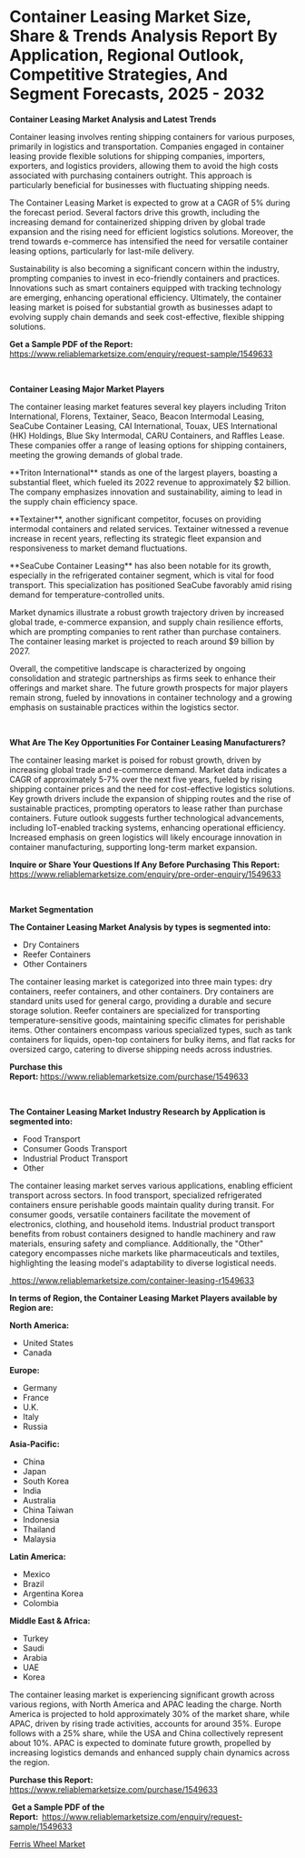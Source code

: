 <p><h1>Container Leasing Market Size, Share & Trends Analysis Report By Application, Regional Outlook, Competitive Strategies, And Segment Forecasts, 2025 - 2032</h1></p><p><strong>Container Leasing Market Analysis and Latest Trends</strong></p>
<p><p>Container leasing involves renting shipping containers for various purposes, primarily in logistics and transportation. Companies engaged in container leasing provide flexible solutions for shipping companies, importers, exporters, and logistics providers, allowing them to avoid the high costs associated with purchasing containers outright. This approach is particularly beneficial for businesses with fluctuating shipping needs.</p><p>The Container Leasing Market is expected to grow at a CAGR of 5% during the forecast period. Several factors drive this growth, including the increasing demand for containerized shipping driven by global trade expansion and the rising need for efficient logistics solutions. Moreover, the trend towards e-commerce has intensified the need for versatile container leasing options, particularly for last-mile delivery. </p><p>Sustainability is also becoming a significant concern within the industry, prompting companies to invest in eco-friendly containers and practices. Innovations such as smart containers equipped with tracking technology are emerging, enhancing operational efficiency. Ultimately, the container leasing market is poised for substantial growth as businesses adapt to evolving supply chain demands and seek cost-effective, flexible shipping solutions.</p></p>
<p><strong>Get a Sample PDF of the Report:&nbsp;</strong> <a href="https://www.reliablemarketsize.com/enquiry/request-sample/1549633?utm_campaign=3009&utm_medium=2&utm_source=Github&utm_content=ia&utm_term=09032025&utm_id=container-leasing">https://www.reliablemarketsize.com/enquiry/request-sample/1549633</a></p>
<p>&nbsp;</p>
<p><strong>Container Leasing Major Market Players</strong></p>
<p><p>The container leasing market features several key players including Triton International, Florens, Textainer, Seaco, Beacon Intermodal Leasing, SeaCube Container Leasing, CAI International, Touax, UES International (HK) Holdings, Blue Sky Intermodal, CARU Containers, and Raffles Lease. These companies offer a range of leasing options for shipping containers, meeting the growing demands of global trade.</p><p>**Triton International** stands as one of the largest players, boasting a substantial fleet, which fueled its 2022 revenue to approximately $2 billion. The company emphasizes innovation and sustainability, aiming to lead in the supply chain efficiency space.</p><p>**Textainer**, another significant competitor, focuses on providing intermodal containers and related services. Textainer witnessed a revenue increase in recent years, reflecting its strategic fleet expansion and responsiveness to market demand fluctuations.</p><p>**SeaCube Container Leasing** has also been notable for its growth, especially in the refrigerated container segment, which is vital for food transport. This specialization has positioned SeaCube favorably amid rising demand for temperature-controlled units.</p><p>Market dynamics illustrate a robust growth trajectory driven by increased global trade, e-commerce expansion, and supply chain resilience efforts, which are prompting companies to rent rather than purchase containers. The container leasing market is projected to reach around $9 billion by 2027.</p><p>Overall, the competitive landscape is characterized by ongoing consolidation and strategic partnerships as firms seek to enhance their offerings and market share. The future growth prospects for major players remain strong, fueled by innovations in container technology and a growing emphasis on sustainable practices within the logistics sector.</p></p>
<p>&nbsp;</p>
<p><strong>What Are The Key Opportunities For Container Leasing Manufacturers?</strong></p>
<p><p>The container leasing market is poised for robust growth, driven by increasing global trade and e-commerce demand. Market data indicates a CAGR of approximately 5-7% over the next five years, fueled by rising shipping container prices and the need for cost-effective logistics solutions. Key growth drivers include the expansion of shipping routes and the rise of sustainable practices, prompting operators to lease rather than purchase containers. Future outlook suggests further technological advancements, including IoT-enabled tracking systems, enhancing operational efficiency. Increased emphasis on green logistics will likely encourage innovation in container manufacturing, supporting long-term market expansion.</p></p>
<p><strong>Inquire or Share Your Questions If Any Before Purchasing This Report:</strong> <a href="https://www.reliablemarketsize.com/enquiry/pre-order-enquiry/1549633?utm_campaign=3009&utm_medium=2&utm_source=Github&utm_content=ia&utm_term=09032025&utm_id=container-leasing">https://www.reliablemarketsize.com/enquiry/pre-order-enquiry/1549633</a></p>
<p>&nbsp;</p>
<p><strong>Market Segmentation</strong></p>
<p><strong>The Container Leasing Market Analysis by types is segmented into:</strong></p>
<p><ul><li>Dry Containers</li><li>Reefer Containers</li><li>Other Containers</li></ul></p>
<p><p>The container leasing market is categorized into three main types: dry containers, reefer containers, and other containers. Dry containers are standard units used for general cargo, providing a durable and secure storage solution. Reefer containers are specialized for transporting temperature-sensitive goods, maintaining specific climates for perishable items. Other containers encompass various specialized types, such as tank containers for liquids, open-top containers for bulky items, and flat racks for oversized cargo, catering to diverse shipping needs across industries.</p></p>
<p><strong>Purchase this Report:&nbsp;</strong><a href="https://www.reliablemarketsize.com/purchase/1549633?utm_campaign=3009&utm_medium=2&utm_source=Github&utm_content=ia&utm_term=09032025&utm_id=container-leasing">https://www.reliablemarketsize.com/purchase/1549633</a></p>
<p>&nbsp;</p>
<p><strong>The Container Leasing Market Industry Research by Application is segmented into:</strong></p>
<p><ul><li>Food Transport</li><li>Consumer Goods Transport</li><li>Industrial Product Transport</li><li>Other</li></ul></p>
<p><p>The container leasing market serves various applications, enabling efficient transport across sectors. In food transport, specialized refrigerated containers ensure perishable goods maintain quality during transit. For consumer goods, versatile containers facilitate the movement of electronics, clothing, and household items. Industrial product transport benefits from robust containers designed to handle machinery and raw materials, ensuring safety and compliance. Additionally, the "Other" category encompasses niche markets like pharmaceuticals and textiles, highlighting the leasing model's adaptability to diverse logistical needs.</p></p>
<p><a href="https://www.reliablemarketsize.com/container-leasing-r1549633?utm_campaign=3009&utm_medium=2&utm_source=Github&utm_content=ia&utm_term=09032025&utm_id=container-leasing">&nbsp;https://www.reliablemarketsize.com/container-leasing-r1549633</a></p>
<p><strong>In terms of Region, the Container Leasing Market Players available by Region are:</strong></p>
<p>
    <p> <strong> North America: </strong>
        <ul>
            <li>United States</li>
            <li>Canada</li>
        </ul>
        </p> 
    <p> <strong> Europe: </strong>
        <ul>
            <li>Germany</li>
            <li>France</li>
            <li>U.K.</li>
            <li>Italy</li>
            <li>Russia</li>
        </ul>
        </p> 
    <p> <strong> Asia-Pacific: </strong>
        <ul>
            <li>China</li>
            <li>Japan</li>
            <li>South Korea</li>
            <li>India</li>
            <li>Australia</li>
            <li>China Taiwan</li>
            <li>Indonesia</li>
            <li>Thailand</li>
            <li>Malaysia</li>
        </ul>
        </p> 
    <p> <strong> Latin America: </strong>
        <ul>
            <li>Mexico</li>
            <li>Brazil</li>
            <li>Argentina Korea</li>
            <li>Colombia</li>
        </ul>
        </p> 
    <p> <strong> Middle East & Africa: </strong>
        <ul>
            <li>Turkey</li>
            <li>Saudi</li>
            <li>Arabia</li>
            <li>UAE</li>
            <li>Korea</li>
        </ul>
    </p>
    </p>
<p><p>The container leasing market is experiencing significant growth across various regions, with North America and APAC leading the charge. North America is projected to hold approximately 30% of the market share, while APAC, driven by rising trade activities, accounts for around 35%. Europe follows with a 25% share, while the USA and China collectively represent about 10%. APAC is expected to dominate future growth, propelled by increasing logistics demands and enhanced supply chain dynamics across the region.</p></p>
<p><strong>Purchase this Report: </strong><a href="https://www.reliablemarketsize.com/purchase/1549633?utm_campaign=3009&utm_medium=2&utm_source=Github&utm_content=ia&utm_term=09032025&utm_id=container-leasing">https://www.reliablemarketsize.com/purchase/1549633</a></p>
<p>&nbsp;<strong>Get a Sample PDF of the Report:&nbsp;&nbsp;</strong><a href="https://www.reliablemarketsize.com/enquiry/request-sample/1549633?utm_campaign=3009&utm_medium=2&utm_source=Github&utm_content=ia&utm_term=09032025&utm_id=container-leasing">https://www.reliablemarketsize.com/enquiry/request-sample/1549633</a></p>
<p><strong></strong></p>
<p><p><a href="https://github.com/darenph8er/Market-Research-Report-List-1/blob/main/ferris-wheel-market.md?utm_campaign=3009&utm_medium=2&utm_source=Github&utm_content=ia&utm_term=09032025&utm_id=container-leasing">Ferris Wheel Market</a></p></p>